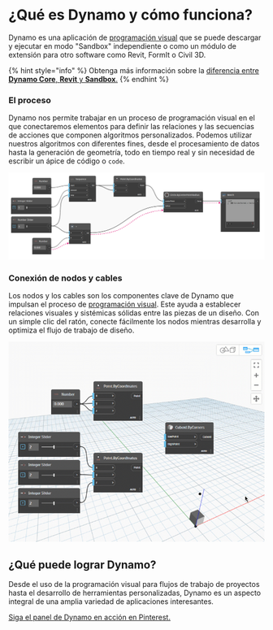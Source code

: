 # ¿Qué es Dynamo y cómo funciona?

Dynamo es una aplicación de [programación visual](https://primer2.dynamobim.org/a_appendix/a-1_visual-programming-and-dynamo) que se puede descargar y ejecutar en modo "Sandbox" independiente o como un módulo de extensión para otro software como Revit, FormIt o Civil 3D.

{% hint style="info" %}
Obtenga más información sobre la [diferencia entre **Dynamo Core**, **Revit** y **Sandbox**.](https://dynamobim.org/a-new-way-to-get-dynamo-sandbox/) 
{% endhint %}

### El proceso

Dynamo nos permite trabajar en un proceso de programación visual en el que conectaremos elementos para definir las relaciones y las secuencias de acciones que componen algoritmos personalizados. Podemos utilizar nuestros algoritmos con diferentes fines, desde el procesamiento de datos hasta la generación de geometría, todo en tiempo real y sin necesidad de escribir un ápice de código o `code`.

![](images/1-1/nodesandwires-flowofdata.jpg)

### Conexión de nodos y cables

Los nodos y los cables son los componentes clave de Dynamo que impulsan el proceso de [programación visual](../a\_appendix/a-1\_visual-programming-and-dynamo.md). Este ayuda a establecer relaciones visuales y sistémicas sólidas entre las piezas de un diseño. Con un simple clic del ratón, conecte fácilmente los nodos mientras desarrolla y optimiza el flujo de trabajo de diseño.

![](images/1-1/whatisdynamo-connectingnodeswithwires.gif)

## ¿Qué puede lograr Dynamo?

Desde el uso de la programación visual para flujos de trabajo de proyectos hasta el desarrollo de herramientas personalizadas, Dynamo es un aspecto integral de una amplia variedad de aplicaciones interesantes.

[Siga el panel de Dynamo en acción en Pinterest.](http://www.pinterest.com/modelabnyc/dynamo-in-action/)
